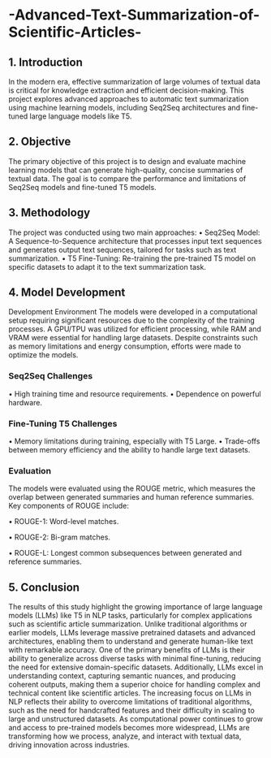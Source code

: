 # -Advanced-Text-Summarization-of-Scientific-Articles-

## 1. Introduction
In the modern era, effective summarization of large volumes of textual data is critical for
knowledge extraction and efficient decision-making. This project explores advanced
approaches to automatic text summarization using machine learning models, including
Seq2Seq architectures and fine-tuned large language models like T5.
## 2. Objective
The primary objective of this project is to design and evaluate machine learning models that
can generate high-quality, concise summaries of textual data. The goal is to compare the
performance and limitations of Seq2Seq models and fine-tuned T5 models.
## 3. Methodology
The project was conducted using two main approaches:
• Seq2Seq Model: A Sequence-to-Sequence architecture that processes input text
sequences and generates output text sequences, tailored for tasks such as text
summarization.
• T5 Fine-Tuning: Re-training the pre-trained T5 model on specific datasets to adapt it
to the text summarization task.
## 4. Model Development
Development Environment
The models were developed in a computational setup requiring significant resources due to
the complexity of the training processes. A GPU/TPU was utilized for efficient processing,
while RAM and VRAM were essential for handling large datasets. Despite constraints such as
memory limitations and energy consumption, efforts were made to optimize the models.
### Seq2Seq Challenges
• High training time and resource requirements.
• Dependence on powerful hardware.
### Fine-Tuning T5 Challenges
• Memory limitations during training, especially with T5 Large.
• Trade-offs between memory efficiency and the ability to handle large text datasets.
### Evaluation
The models were evaluated using the ROUGE metric, which measures the overlap between
generated summaries and human reference summaries. Key components of ROUGE include:

• ROUGE-1: Word-level matches.

• ROUGE-2: Bi-gram matches.

• ROUGE-L: Longest common subsequences between generated and reference
summaries.
## 5. Conclusion
The results of this study highlight the growing importance of large language models (LLMs)
like T5 in NLP tasks, particularly for complex applications such as scientific article
summarization. Unlike traditional algorithms or earlier models, LLMs leverage massive pretrained datasets and advanced architectures, enabling them to understand and generate
human-like text with remarkable accuracy.
One of the primary benefits of LLMs is their ability to generalize across diverse tasks with
minimal fine-tuning, reducing the need for extensive domain-specific datasets. Additionally,
LLMs excel in understanding context, capturing semantic nuances, and producing coherent
outputs, making them a superior choice for handling complex and technical content like
scientific articles.
The increasing focus on LLMs in NLP reflects their ability to overcome limitations of
traditional algorithms, such as the need for handcrafted features and their difficulty in
scaling to large and unstructured datasets. As computational power continues to grow and
access to pre-trained models becomes more widespread, LLMs are transforming how we
process, analyze, and interact with textual data, driving innovation across industries.
